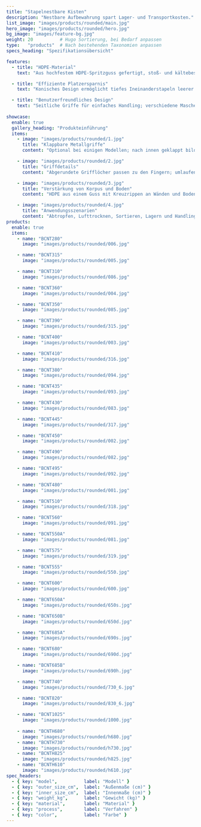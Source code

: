```yaml
---
title: "Stapelnestbare Kisten"
description: "Nestbare Aufbewahrung spart Lager- und Transportkosten."
list_image: "images/products/rounded/main.jpg"
hero_image: "images/products/rounded/hero.jpg"
bg_image: "images/feature-bg.jpg"
weight: 20          # Hugo Sortierung, bei Bedarf anpassen
type:   "products"  # Nach bestehenden Taxonomien anpassen
specs_heading: "Spezifikationsübersicht"

features:
  - title: "HDPE-Material"
    text: "Aus hochfestem HDPE-Spritzguss gefertigt, stoß- und kältebeständig, langlebig."

  - title: "Effiziente Platzersparnis"
    text: "Konisches Design ermöglicht tiefes Ineinanderstapeln leerer Kisten desselben Modells und reduziert Lager- und Transportkosten."

  - title: "Benutzerfreundliches Design"
    text: "Seitliche Griffe für einfaches Handling; verschiedene Maschendichten wählbar, kombinieren Belüftung und Tragfähigkeit."
    
showcase:
  enable: true
  gallery_heading: "Produkteinführung"
  items:
    - image: "images/products/rounded/1.jpg"
      title: "Klappbare Metallgriffe"
      content: "Optional bei einigen Modellen; nach innen geklappt bilden sie eine Stapelbasis, nach außen erleichtern sie Transport und Positionierung."

    - image: "images/products/rounded/2.jpg"
      title: "Griffdetails"
      content: "Abgerundete Grifflöcher passen zu den Fingern; umlaufende Rippen verteilen die Belastung, auch mit nassen Händen rutschfest."

    - image: "images/products/rounded/3.jpg"
      title: "Verstärkung von Korpus und Boden"
      content: "HDPE aus einem Guss mit Kreuzrippen an Wänden und Boden; kein Durchbiegen unter Last, sturz- und stoßfest."

    - image: "images/products/rounded/4.jpg"
      title: "Anwendungsszenarien"
      content: "Abtropfen, Lufttrocknen, Sortieren, Lagern und Handling. Mit Wagen/Regalen kombinierbar für höhere Effizienz."
products:
  enable: true
  items:
    - name: "BCNT280"
      image: "images/products/rounded/006.jpg"

    - name: "BCNT315"
      image: "images/products/rounded/005.jpg"

    - name: "BCNT310"
      image: "images/products/rounded/086.jpg"

    - name: "BCNT360"
      image: "images/products/rounded/004.jpg"

    - name: "BCNT350"
      image: "images/products/rounded/085.jpg"

    - name: "BCNT390"
      image: "images/products/rounded/315.jpg"

    - name: "BCNT400"
      image: "images/products/rounded/003.jpg"

    - name: "BCNT410"
      image: "images/products/rounded/316.jpg"

    - name: "BCNT380"
      image: "images/products/rounded/094.jpg"

    - name: "BCNT435"
      image: "images/products/rounded/093.jpg"

    - name: "BCNT430"
      image: "images/products/rounded/083.jpg"

    - name: "BCNT445"
      image: "images/products/rounded/317.jpg"

    - name: "BCNT450"
      image: "images/products/rounded/002.jpg"

    - name: "BCNT490"
      image: "images/products/rounded/082.jpg"

    - name: "BCNT495"
      image: "images/products/rounded/092.jpg"

    - name: "BCNT480"
      image: "images/products/rounded/001.jpg"

    - name: "BCNT510"
      image: "images/products/rounded/318.jpg"

    - name: "BCNT560"
      image: "images/products/rounded/091.jpg"

    - name: "BCNT550A"
      image: "images/products/rounded/081.jpg"

    - name: "BCNT575"
      image: "images/products/rounded/319.jpg"

    - name: "BCNT555"
      image: "images/products/rounded/550.jpg"

    - name: "BCNT600"
      image: "images/products/rounded/600.jpg"

    - name: "BCNT650A"
      image: "images/products/rounded/650s.jpg"

    - name: "BCNT650B"
      image: "images/products/rounded/650d.jpg"

    - name: "BCNT685A"
      image: "images/products/rounded/690s.jpg"

    - name: "BCNT680"
      image: "images/products/rounded/690d.jpg"

    - name: "BCNT685B"
      image: "images/products/rounded/690h.jpg"

    - name: "BCNT740"
      image: "images/products/rounded/730_6.jpg"

    - name: "BCNT820"
      image: "images/products/rounded/830_6.jpg"

    - name: "BCNT1025"
      image: "images/products/rounded/1000.jpg"
    
    - name: "BCNTH680"
      image: "images/products/rounded/h680.jpg"
    - name: "BCNTH730"
      image: "images/products/rounded/h730.jpg"
    - name: "BCNTH825"
      image: "images/products/rounded/h825.jpg"
    - name: "BCNTH610"
      image: "images/products/rounded/h610.jpg"      
spec_headers: 
  - { key: "model",          label: "Modell" }
  - { key: "outer_size_cm",  label: "Außenmaße (cm)" }   
  - { key: "inner_size_cm",  label: "Innenmaße (cm)" }   
  - { key: "weight_kg",      label: "Gewicht (kg)" }
  - { key: "material",       label: "Material" }
  - { key: "process",        label: "Verfahren" }
  - { key: "color",          label: "Farbe" }
---
```

